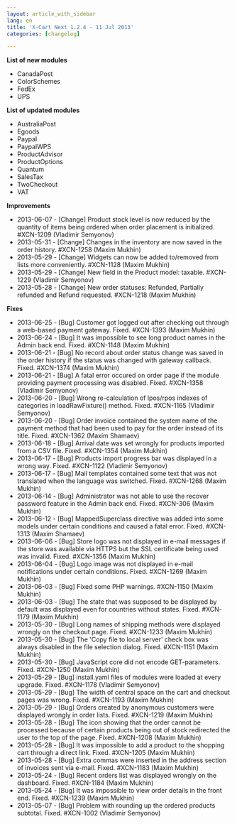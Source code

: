 ```yaml
---
layout: article_with_sidebar
lang: en
title: 'X-Cart Next 1.2.4 - 11 Jul 2013'
categories: [changelog]

---
```




**List of new modules**

*   CanadaPost
*   ColorSchemes
*   FedEx
*   UPS

**List of updated modules**

*   AustraliaPost
*   Egoods
*   Paypal
*   PaypalWPS
*   ProductAdvisor
*   ProductOptions
*   Quantum
*   SalesTax
*   TwoCheckout
*   VAT

**Improvements**

*   2013-06-07 - [Change] Product stock level is now reduced by the quantity of items being ordered when order placement is initialized. #XCN-1209 (Vladimir Semyonov)
*   2013-05-31 - [Change] Changes in the inventory are now saved in the order history. #XCN-1258 (Maxim Mukhin)
*   2013-05-29 - [Change] Widgets can now be added to/removed from lists more conveniently. #XCN-1128 (Maxim Mukhin)
*   2013-05-29 - [Change] New field in the Product model: taxable. #XCN-1229 (Vladimir Semyonov)
*   2013-05-28 - [Change] New order statuses: Refunded, Partially refunded and Refund requested. #XCN-1218 (Maxim Mukhin)

**Fixes**

*   2013-06-25 - [Bug] Customer got logged out after checking out through a web-based payment gateway. Fixed. #XCN-1393 (Maxim Mukhin)
*   2013-06-24 - [Bug] It was impossible to see long product names in the Admin back end. Fixed. #XCN-1148 (Maxim Mukhin)
*   2013-06-21 - [Bug] No record about order status change was saved in the order history if the status was changed with gateway callback. Fixed. #XCN-1374 (Maxim Mukhin)
*   2013-06-21 - [Bug] A fatal error occured on order page if the module providing payment processing was disabled. Fixed. #XCN-1358 (Vladimir Semyonov)
*   2013-06-20 - [Bug] Wrong re-calculation of lpos/rpos indexes of categories in loadRawFixture() method. Fixed. #XCN-1165 (Vladimir Semyonov)
*   2013-06-20 - [Bug] Order invoice contained the system name of the payment method that had been used to pay for the order instead of its title. Fixed. #XCN-1362 (Maxim Shamaev)
*   2013-06-18 - [Bug] Arrival date was set wrongly for products imported from a CSV file. Fixed. #XCN-1354 (Maxim Mukhin)
*   2013-06-17 - [Bug] Products import progress bar was displayed in a wrong way. Fixed. #XCN-1122 (Vladimir Semyonov)
*   2013-06-17 - [Bug] Mail templates contained some text that was not translated when the language was switched. Fixed. #XCN-1268 (Maxim Mukhin)
*   2013-06-14 - [Bug] Administrator was not able to use the recover password feature in the Admin back end. Fixed. #XCN-306 (Maxim Mukhin)
*   2013-06-12 - [Bug] MappedSuperclass directive was added into some models under certain conditions and caused a fatal error. Fixed. #XCN-1313 (Maxim Shamaev)
*   2013-06-06 - [Bug] Store logo was not displayed in e-mail messages if the store was available via HTTPS but the SSL certificate being used was invalid. Fixed. #XCN-1356 (Maxim Mukhin)
*   2013-06-04 - [Bug] Logo image was not displayed in e-mail notifications under certain conditions. Fixed. #XCN-1269 (Maxim Mukhin)
*   2013-06-03 - [Bug] Fixed some PHP warnings. #XCN-1150 (Maxim Mukhin)
*   2013-06-03 - [Bug] The state that was supposed to be displayed by default was displayed even for countries without states. Fixed. #XCN-1179 (Maxim Mukhin)
*   2013-05-30 - [Bug] Long names of shipping methods were displayed wrongly on the checkout page. Fixed. #XCN-1233 (Maxim Mukhin)
*   2013-05-30 - [Bug] The 'Copy file to local server' check box was always disabled in the file selection dialog. Fixed. #XCN-1151 (Maxim Mukhin)
*   2013-05-30 - [Bug] JavaScript core did not encode GET-parameters. Fixed. #XCN-1250 (Maxim Mukhin)
*   2013-05-29 - [Bug] install.yaml files of modules were loaded at every upgrade. Fixed. #XCN-1178 (Vladimir Semyonov)
*   2013-05-29 - [Bug] The width of central space on the cart and checkout pages was wrong. Fixed. #XCN-1193 (Maxim Mukhin)
*   2013-05-29 - [Bug] Orders created by anonymous customers were displayed wrongly in order lists. Fixed. #XCN-1219 (Maxim Mukhin)
*   2013-05-28 - [Bug] The icon showing that the order cannot be processed because of certain products being out of stock redirected the user to the top of the page. Fixed. #XCN-1208 (Maxim Mukhin)
*   2013-05-28 - [Bug] It was impossible to add a product to the shopping cart through a direct link. Fixed. #XCN-1205 (Maxim Mukhin)
*   2013-05-28 - [Bug] Extra commas were inserted in the address section of invoices sent via e-mail. Fixed. #XCN-1183 (Maxim Mukhin)
*   2013-05-24 - [Bug] Recent orders list was displayed wrongly on the dashboard. Fixed. #XCN-1184 (Maxim Mukhin)
*   2013-05-24 - [Bug] It was impossible to view order details in the front end. Fixed. #XCN-1239 (Maxim Mukhin)
*   2013-05-07 - [Bug] Problem with rounding up the ordered products subtotal. Fixed. #XCN-1002 (Vladimir Semyonov)